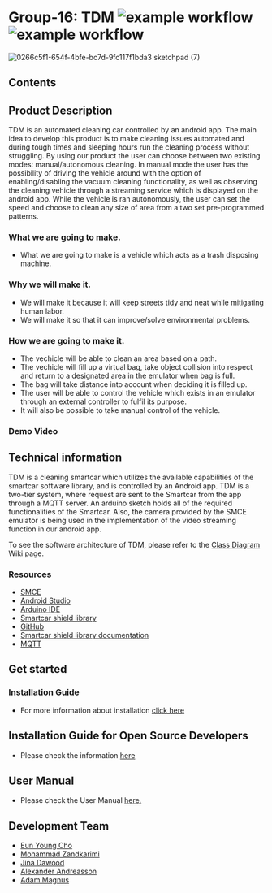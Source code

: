 # Group-16: TDM ![example workflow](https://github.com/DIT112-V21/group-16/actions/workflows/android_build.yml/badge.svg) ![example workflow](https://github.com/DIT112-V21/group-16/actions/workflows/arduino-build.yml/badge.svg)

![0266c5f1-654f-4bfe-bc7d-9fc117f1bda3 sketchpad (7)](https://user-images.githubusercontent.com/72136631/119741302-ba45da80-be85-11eb-8c90-73dac9fc8040.png)

## Contents

## Product Description 
TDM is an automated cleaning car controlled by an android app. The main idea to develop this product is to make cleaning issues automated and during tough times and sleeping hours run the cleaning process without struggling. By using our product the user can choose between two existing modes: manual/autonomous cleaning. In manual mode the user has the possibility of driving the vehicle around with the option of enabling/disabling the vacuum cleaning functionality, as well as observing the cleaning vehicle through a streaming service which is displayed on the android app. While the vehicle is ran autonomously, the user can set the speed and choose to clean any size of area from a two set pre-programmed patterns.

### What we are going to make.
- What we are going to make is a vehicle which acts as a trash disposing machine. 

### Why we will make it. 
- We will make it because it will keep streets tidy and neat while mitigating human labor.
- We will make it so that it can improve/solve environmental problems.

### How we are going to make it. 
- The vechicle will be able to clean an area based on a path. 
- The vechicle will fill up a virtual bag, take object collision into respect and return to a designated area in the emulator when bag is full.
- The bag will take distance into account when deciding it is filled up. 
- The user will be able to control the vehicle which exists in an emulator through an external controller to fulfil its purpose. 
- It will also be possible to take manual control of the vehicle.

### Demo Video

## Technical information
TDM is a cleaning smartcar which utilizes the available capabilities of the smartcar software library, and is controlled by an Android app. 
TDM is a two-tier system, where request are sent to the Smartcar from the app through a MQTT server. An arduino sketch holds all of the required functionalities of the Smartcar. Also, the camera provided by the SMCE emulator is being used in the implementation of the video streaming function in our android app.

To see the software architecture of TDM, please refer to the [Class Diagram](https://github.com/DIT112-V21/group-16/wiki/Class-Diagram) Wiki page.

### Resources 
- [SMCE](https://github.com/ItJustWorksTM/smce-gd)
- [Android Studio](https://developer.android.com/studio)
- [Arduino IDE](https://www.arduino.cc/en/software)
- [Smartcar shield library](https://www.arduinolibraries.info/libraries/smartcar-shield)
- [GitHub](https://github.com/)
- [Smartcar shield library documentation](https://platisd.github.io/smartcar_shield/index.html)
- [MQTT](https://mosquitto.org/download/) 

## Get started
### Installation Guide 
- For more information about installation [click here](https://github.com/DIT112-V21/group-16/wiki/Installation-Guide)

## Installation Guide for Open Source Developers

- Please check the information [here](https://github.com/DIT112-V21/group-16/wiki/Installation-Guide-for-Open-Source-Developers)

## User Manual

- Please check the User Manual [here.](https://github.com/DIT112-V21/group-16/wiki/User-Manual)


## Development Team 
- [Eun Young Cho](https://github.com/Young799)
- [Mohammad Zandkarimi](https://github.com/Mozand)
- [Jina Dawood](https://github.com/JinaDawood)
- [Alexander Andreasson](https://github.com/gusandalce)
- [Adam Magnus](https://github.com/gusmagadc)
